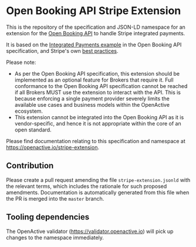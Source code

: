 # Open Booking API Stripe Extension
This is the repository of the specification and JSON-LD namespace for an extension for the [Open Booking API](https://openactive.io/open-booking-api/EditorsDraft/1.0CR3/) to handle Stripe integrated payments.

It is based on the [Integrated Payments example](https://openactive.io/open-booking-api/EditorsDraft/1.0CR3/#extension-example-integrated-payments) in the Open Booking API specification, and Stripe's own [best practices](https://stripe.com/docs/payments/payment-intents#best-practices).

Please note:
- As per the Open Booking API specification, this extension should be implemented as an optional feature for Brokers that require it. Full conformance to the Open Booking API specification cannot be reached if all Brokers MUST use the extension to interact with the API. This is because enforcing a single payment provider severely limits the available use cases and business models within the OpenActive ecosystem.
- This extension cannot be integrated into the Open Booking API as it is vendor-specific, and hence it is not appropriate within the core of an open standard.

Please find documentation relating to this specification and namespace at https://openactive.io/stripe-extension.

## Contribution

Please create a pull request amending the file `stripe-extension.jsonld` with the relevant terms, which includes the rationale for such proposed amendments. Documentation is automatically generated from this file when the PR is merged into the `master` branch.

## Tooling dependencies

The OpenActive validator (https://validator.openactive.io) will pick up changes to the namespace immediately.
